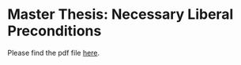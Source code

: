 # Master Thesis: Necessary Liberal Preconditions
Please find the pdf file [here](thesis/main-anran-ma.pdf).